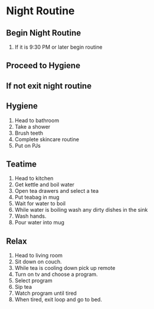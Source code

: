 # Night Routine

## Begin Night Routine
1. If it is 9:30 PM or later begin routine

## Proceed to Hygiene

## If not exit night routine

## Hygiene
1. Head to bathroom
1. Take a shower
1. Brush teeth
1. Complete skincare routine
1. Put on PJs

## Teatime
1. Head to kitchen
1. Get kettle and boil water
1. Open tea drawers and select a tea
1. Put teabag in mug
1. Wait for water to boil
1. While water is boiling wash any dirty dishes in the sink
1. Wash hands.
1. Pour water into mug

## Relax
1. Head to living room
1. Sit down on couch.
1. While tea is cooling down pick up remote
1. Turn on tv and choose a program.
1. Select program
1. Sip tea
1. Watch program until tired
1. When tired, exit loop and go to bed.



